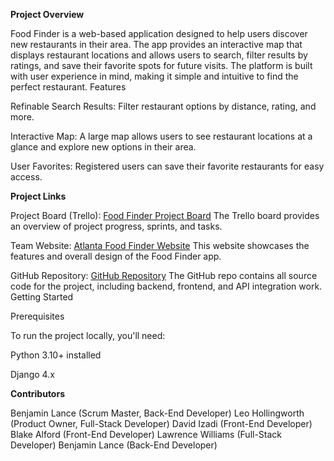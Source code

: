 **Project Overview**

Food Finder is a web-based application designed to help users discover new restaurants in their area. The app provides an interactive map that displays restaurant locations and allows users to search, filter results by ratings, and save their favorite spots for future visits. The platform is built with user experience in mind, making it simple and intuitive to find the perfect restaurant.
Features

Refinable Search Results: Filter restaurant options by distance, rating, and more.

Interactive Map: A large map allows users to see restaurant locations at a glance and explore new options in their area.

User Favorites: Registered users can save their favorite restaurants for easy access.

**Project Links**

Project Board (Trello):
[Food Finder Project Board](https://trello.com/invite/b/66f070329ab1e50689bd17ca/ATTI0bf39c73bb461a922fc85f9ca86756c167F82F4F/foodfinder)
The Trello board provides an overview of project progress, sprints, and tasks.

Team Website: 
[Atlanta Food Finder Website](https://atlfoodfinder.my.canva.site/)
This website showcases the features and overall design of the Food Finder app.

GitHub Repository:
[GitHub Repository](https://github.com/Blance5/CS2340-Project-1/tree/David2)
The GitHub repo contains all source code for the project, including backend, frontend, and API integration work.
Getting Started

Prerequisites

To run the project locally, you'll need:

Python 3.10+ installed

Django 4.x

**Contributors**

Benjamin Lance (Scrum Master, Back-End Developer)
Leo Hollingworth (Product Owner, Full-Stack Developer)
David Izadi (Front-End Developer)
Blake Alford (Front-End Developer)
Lawrence Williams (Full-Stack Developer)
Benjamin Lance (Back-End Developer)


